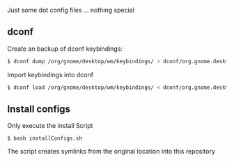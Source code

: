 Just some dot config files ... nothing special

## dconf
Create an backup of dconf keybindings:
```bash
$ dconf dump /org/gnome/desktop/wm/keybindings/ > dconf/org.gnome.desktop.wm.keybindings.backup
```
Import keybindings into dconf
```bash
$ dconf load /org/gnome/desktop/wm/keybindings/ < dconf/org.gnome.desktop.wm.keybindings.backup
```

## Install configs
Only execute the install Script
```
$ bash installConfigs.sh
```
The script creates symlinks from the original location into this repository
